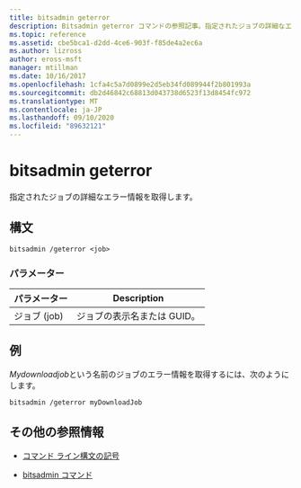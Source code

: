 ```yaml
---
title: bitsadmin geterror
description: Bitsadmin geterror コマンドの参照記事。指定されたジョブの詳細なエラー情報を取得します。
ms.topic: reference
ms.assetid: cbe5bca1-d2dd-4ce6-903f-f85de4a2ec6a
ms.author: lizross
author: eross-msft
manager: mtillman
ms.date: 10/16/2017
ms.openlocfilehash: 1cfa4c5a7d0899e2d5eb34fd089944f2b801993a
ms.sourcegitcommit: db2d46842c68813d043738d6523f13d8454fc972
ms.translationtype: MT
ms.contentlocale: ja-JP
ms.lasthandoff: 09/10/2020
ms.locfileid: "89632121"
---
```

# <a name="bitsadmin-geterror"></a>bitsadmin geterror

指定されたジョブの詳細なエラー情報を取得します。

## <a name="syntax"></a>構文

```
bitsadmin /geterror <job>
```

### <a name="parameters"></a>パラメーター

| パラメーター | Description |
| -------------- | -------------- |
| ジョブ (job) | ジョブの表示名または GUID。 |

## <a name="examples"></a>例

*Mydownloadjob*という名前のジョブのエラー情報を取得するには、次のようにします。

```
bitsadmin /geterror myDownloadJob
```

## <a name="additional-references"></a>その他の参照情報

- [コマンド ライン構文の記号](command-line-syntax-key.md)

- [bitsadmin コマンド](bitsadmin.md)
